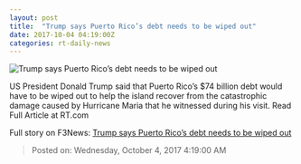 ```yaml
---
layout: post
title:  "Trump says Puerto Rico’s debt needs to be wiped out"
date: 2017-10-04 04:19:00Z
categories: rt-daily-news
---
```


![Trump says Puerto Rico’s debt needs to be wiped out](https://cdni.rt.com/files/2017.10/article/59d45b28fc7e936e428b4567.jpg)

US President Donald Trump said that Puerto Rico’s $74 billion debt would have to be wiped out to help the island recover from the catastrophic damage caused by Hurricane Maria that he witnessed during his visit. Read Full Article at RT.com


Full story on F3News: [Trump says Puerto Rico’s debt needs to be wiped out](http://www.f3nws.com/n/CP3AyD)

> Posted on: Wednesday, October 4, 2017 4:19:00 AM
